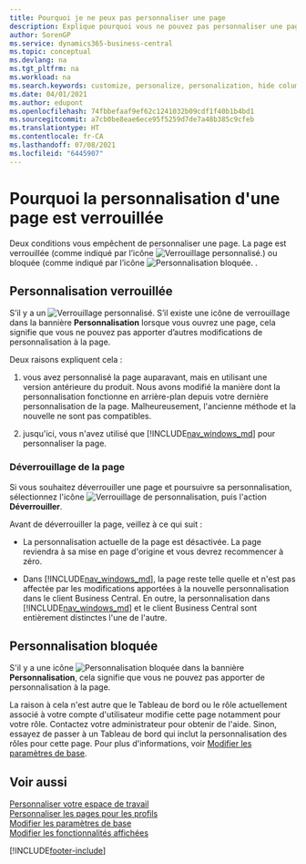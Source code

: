 ```yaml
---
title: Pourquoi je ne peux pas personnaliser une page
description: Explique pourquoi vous ne pouvez pas personnaliser une page et ce que vous pouvez faire pour la déverrouiller et pouvoir ainsi la personnaliser.
author: SorenGP
ms.service: dynamics365-business-central
ms.topic: conceptual
ms.devlang: na
ms.tgt_pltfrm: na
ms.workload: na
ms.search.keywords: customize, personalize, personalization, hide columns, remove fields, move fields
ms.date: 04/01/2021
ms.author: edupont
ms.openlocfilehash: 74fbbefaaf9ef62c1241032b09cdf1f40b1b4bd1
ms.sourcegitcommit: a7cb0be8eae6ece95f5259d7de7a48b385c9cfeb
ms.translationtype: HT
ms.contentlocale: fr-CA
ms.lasthandoff: 07/08/2021
ms.locfileid: "6445907"
---
```

# <a name="why-a-page-is-locked-from-personalization"></a>Pourquoi la personnalisation d'une page est verrouillée

Deux conditions vous empêchent de personnaliser une page. La page est verrouillée (comme indiqué par l’icône ![Verrouillage personnalisé.](media/personalization-lock-icon.png "Verrouillage de personnalisation")) ou bloquée (comme indiqué par l’icône ![Personnalisation bloquée.](media/personalization-blocked-icon.png "Personnalisation bloquée") .

## <a name="locked-from-personalizing"></a>Personnalisation verrouillée

S’il y a un ![Verrouillage personnalisé.](media/personalization-lock-icon.png "Verrouillage de personnalisation") S’il existe une icône de verrouillage dans la bannière **Personnalisation** lorsque vous ouvrez une page, cela signifie que vous ne pouvez pas apporter d’autres modifications de personnalisation à la page.

<!-- This is because we changed the way personalization works behind the scenes since the last time that you personalized the page. Unfortunately, the old way and new of doing things do not work together.

The page currently includes the last personalization changes that you made. If you want to continue personalizing the page, then you can choose the lock icon and then **Unlock**. Just be aware that if you choose to unlock the page, the current personalization of the page will be cleared, and you will have to start from scratch.
-->

Deux raisons expliquent cela :

1. vous avez personnalisé la page auparavant, mais en utilisant une version antérieure du produit. Nous avons modifié la manière dont la personnalisation fonctionne en arrière-plan depuis votre dernière personnalisation de la page. Malheureusement, l'ancienne méthode et la nouvelle ne sont pas compatibles.

2. jusqu'ici, vous n'avez utilisé que [!INCLUDE[nav_windows_md](includes/nav_windows_md.md)] pour personnaliser la page.

### <a name="unlocking-the-page"></a>Déverrouillage de la page

Si vous souhaitez déverrouiller une page et poursuivre sa personnalisation, sélectionnez l'icône ![Verrouillage de personnalisation](media/personalization-lock-icon.png "Verrouillage de personnalisation"), puis l'action **Déverrouiller**.  

Avant de déverrouiller la page, veillez à ce qui suit :

- La personnalisation actuelle de la page est désactivée. La page reviendra à sa mise en page d'origine et vous devrez recommencer à zéro.

- Dans [!INCLUDE[nav_windows_md](includes/nav_windows_md.md)], la page reste telle quelle et n'est pas affectée par les modifications apportées à la nouvelle personnalisation dans le client Business Central. En outre, la personnalisation dans [!INCLUDE[nav_windows_md](includes/nav_windows_md.md)] et le client Business Central sont entièrement distinctes l'une de l'autre.

## <a name="blocked-from-personalizing"></a>Personnalisation bloquée

S'il y a une icône ![Personnalisation bloquée](media/personalization-blocked-icon.png "Personnalisation bloquée") dans la bannière **Personnalisation**, cela signifie que vous ne pouvez pas apporter de personnalisation à la page.

<!-- Only text is translated, so removing this image for non-English UX reasons.  ![Personalize blocked.](media/personalization-blocked.png "Personalize lock") -->

La raison à cela n'est autre que le Tableau de bord ou le rôle actuellement associé à votre compte d'utilisateur modifie cette page notamment pour votre rôle. Contactez votre administrateur pour obtenir de l'aide. Sinon, essayez de passer à un Tableau de bord qui inclut la personnalisation des rôles pour cette page. Pour plus d'informations, voir [Modifier les paramètres de base](ui-change-basic-settings.md).

## <a name="see-also"></a>Voir aussi
[Personnaliser votre espace de travail](ui-personalization-user.md)  
[Personnaliser les pages pour les profils](ui-personalization-manage.md)  
[Modifier les paramètres de base](ui-change-basic-settings.md)  
[Modifier les fonctionnalités affichées](ui-experiences.md)  


[!INCLUDE[footer-include](includes/footer-banner.md)]
